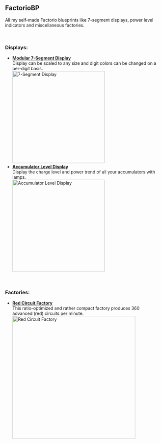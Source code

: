 ## FactorioBP
All my self-made Factorio blueprints like 7-segment displays, power level indicators and miscellaneous factories.

<br>

### Displays:
- [**Modular 7-Segment Display**](./Displays/Modular-7-Segment-Display/)  
  Display can be scaled to any size and digit colors can be changed on a per-digit basis.  
  <img width="300" src="./Displays/Modular-7-Segment-Display/example2.png" alt="7-Segment Display" />
- [**Accumulator Level Display**](./Displays/Accumulator-Level-Display/)  
  Display the charge level and power trend of all your accumulators with lamps.  
  <img width="300" src="./Displays/Accumulator-Level-Display/example2.png" alt="Accumulator Level Display" />

<br>

### Factories:
- [**Red Circuit Factory**](./Factories/Red-Circuits/)  
  This ratio-optimized and rather compact factory produces 360 advanced (red) circuits per minute.  
  <img width="400" src="./Factories/Red-Circuits/image.png" alt="Red Circuit Factory" />
